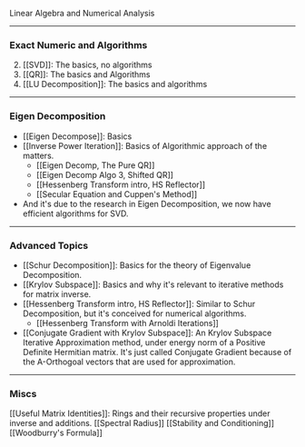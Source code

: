 Linear Algebra and Numerical Analysis



---
### **Exact Numeric and Algorithms**
2. [[SVD]]: The basics, no algorithms
3. [[QR]]: The basics and Algorithms
4. [[LU Decomposition]]: The basics and algorithms

---
### **Eigen Decomposition**
* [[Eigen Decompose]]: Basics
* [[Inverse Power Iteration]]: Basics of Algorithmic approach of the matters. 
	* [[Eigen Decomp, The Pure QR]]
	* [[Eigen Decomp Algo 3, Shifted QR]]
	* [[Hessenberg Transform intro, HS Reflector]]
	* [[Secular Equation and Cuppen's Method]]
* And it's due to the research in Eigen Decomposition, we now have efficient algorithms for SVD. 


---
### **Advanced Topics**
* [[Schur Decomposition]]: Basics for the theory of Eigenvalue Decomposition. 
* [[Krylov Subspace]]: Basics and why it's relevant to iterative methods for matrix inverse. 
* [[Hessenberg Transform intro, HS Reflector]]: Similar to Schur Decomposition, but it's conceived for numerical algorithms. 
	* [[Hessenberg Transform with Arnoldi Iterations]]
* [[Conjugate Gradient with Krylov Subspace]]: An Krylov Subspace Iterative Approximation method, under energy norm of a Positive Definite Hermitian matrix. It's just called Conjugate Gradient because of the A-Orthogoal vectors that are used for approximation. 

---
### **Miscs**

[[Useful Matrix Identities]]: Rings and their recursive properties under inverse and additions. 
[[Spectral Radius]]
[[Stability and Conditioning]]
[[Woodburry's Formula]]
